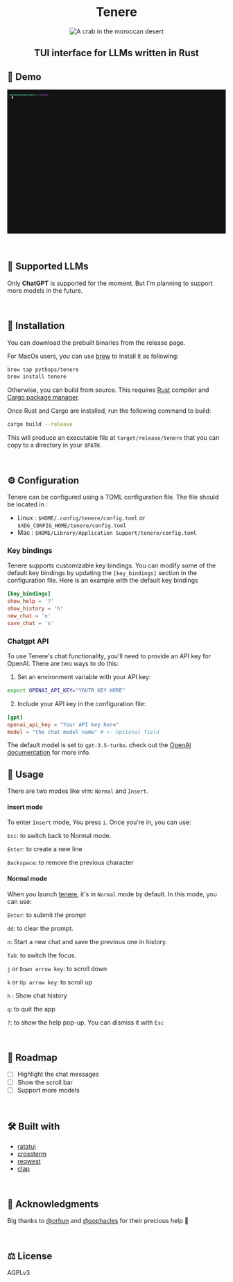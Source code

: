 <div align="center">
  <h1> Tenere </h1>
  <img src="assets/logo.png" alt="A crab in the moroccan desert"></img>
  <h2> TUI interface for LLMs written in Rust </h2>
</div>

## 📸 Demo

![demo](assets/demo.gif)

<br>

## 💎 Supported LLMs

Only **ChatGPT** is supported for the moment. But I'm planning to support more models in the future.

<br>

## 🔌 Installation

You can download the prebuilt binaries from the release page.

For MacOs users, you can use [brew](https://brew.sh/) to install it as following:

```bash
brew tap pythops/tenere
brew install tenere
```

Otherwise, you can build from source. This requires [Rust](https://www.rust-lang.org/) compiler and
[Cargo package manager](https://doc.rust-lang.org/cargo/).

Once Rust and Cargo are installed, run the following command to build:

```bash
cargo build --release
```

This will produce an executable file at `target/release/tenere` that you can copy to a directory in your `$PATH`.

<br>

## ⚙️ Configuration

Tenere can be configured using a TOML configuration file. The file should be located in :

- Linux : `$HOME/.config/tenere/config.toml` or `$XDG_CONFIG_HOME/tenere/config.toml`
- Mac : `$HOME/Library/Application Support/tenere/config.toml`

### Key bindings

Tenere supports customizable key bindings.
You can modify some of the default key bindings by updating the `[key_bindings]` section in the configuration file.
Here is an example with the default key bindings

```toml
[key_bindings]
show_help = '?'
show_history = 'h'
new_chat = 'n'
save_chat = 's'
```

### Chatgpt API

To use Tenere's chat functionality, you'll need to provide an API key for OpenAI. There are two ways to do this:

1. Set an environment variable with your API key:

```bash
export OPENAI_API_KEY="YOUTR KEY HERE"
```

2. Include your API key in the configuration file:

```toml
[gpt]
openai_api_key = "Your API key here"
model = "the chat model name" # <- Optional field
```

The default model is set to `gpt-3.5-turbo`. check out the [OpenAI documentation](https://platform.openai.com/docs/models/gpt-3-5) for more info.

## 🚀 Usage

There are two modes like vim: `Normal` and `Insert`.

#### Insert mode

To enter `Insert` mode, You press `i`. Once you're in, you can use:

`Esc`: to switch back to Normal mode.

`Enter`: to create a new line

`Backspace`: to remove the previous character

#### Normal mode

When you launch [tenere](), it's in `Normal` mode by default. In this mode, you can use:

`Enter`: to submit the prompt

`dd`: to clear the prompt.

`n`: Start a new chat and save the previous one in history.

`Tab`: to switch the focus.

`j` or `Down arrow key`: to scroll down

`k` or `Up arrow key`: to scroll up

`h` : Show chat history

`q`: to quit the app

`?`: to show the help pop-up. You can dismiss it with `Esc`

<br>

## 🧭 Roadmap

- [ ] Highlight the chat messages
- [ ] Show the scroll bar
- [ ] Support more models

<br>

## 🛠️ Built with

- [ratatui](https://github.com/tui-rs-revival/ratatui)
- [crossterm](https://github.com/crossterm-rs/crossterm)
- [reqwest](https://github.com/seanmonstar/reqwest)
- [clap](https://github.com/clap-rs/clap)

<br>

## 🙏 Acknowledgments

Big thanks to [@orhun](https://github.com/orhun) and [@sophacles](https://github.com/sophacles) for their precious help 🙏

<br>

## ⚖️ License

AGPLv3
